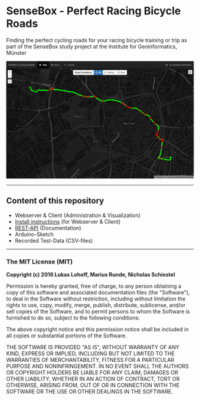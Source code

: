 # SenseBox - Perfect Racing Bicycle Roads

Finding the perfect cycling roads for your racing bicycle training or trip as part of the SenseBox study project at the Institute for Geoinformatics, Münster

![Application](Server/public/img/application.png)

***

## Content of this repository

* Webserver & Client (Administration & Visualization) 
* [Install instructions](Server/README.md) (for Webserver & Client)
* [REST-API](API.md) (Documentation)
* Arduino-Sketch
* Recorded Test-Data (CSV-files)

***

### The MIT License (MIT)

**Copyright (c) 2016 Lukas Lohoff, Marius Runde, Nicholas Schiestel**

Permission is hereby granted, free of charge, to any person obtaining a copy
of this software and associated documentation files (the "Software"), to deal
in the Software without restriction, including without limitation the rights
to use, copy, modify, merge, publish, distribute, sublicense, and/or sell
copies of the Software, and to permit persons to whom the Software is
furnished to do so, subject to the following conditions:

The above copyright notice and this permission notice shall be included in all
copies or substantial portions of the Software.

THE SOFTWARE IS PROVIDED "AS IS", WITHOUT WARRANTY OF ANY KIND, EXPRESS OR
IMPLIED, INCLUDING BUT NOT LIMITED TO THE WARRANTIES OF MERCHANTABILITY,
FITNESS FOR A PARTICULAR PURPOSE AND NONINFRINGEMENT. IN NO EVENT SHALL THE
AUTHORS OR COPYRIGHT HOLDERS BE LIABLE FOR ANY CLAIM, DAMAGES OR OTHER
LIABILITY, WHETHER IN AN ACTION OF CONTRACT, TORT OR OTHERWISE, ARISING FROM,
OUT OF OR IN CONNECTION WITH THE SOFTWARE OR THE USE OR OTHER DEALINGS IN THE
SOFTWARE.
